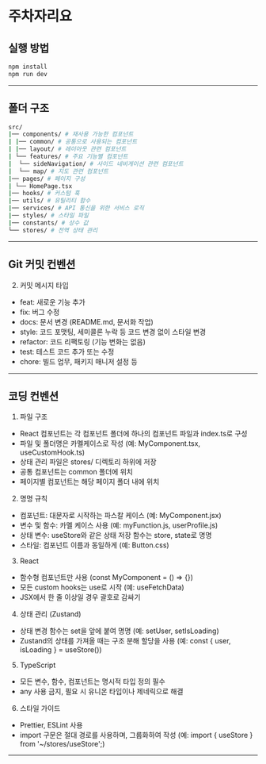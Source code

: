 # 주차자리요

## 실행 방법

```bash
npm install
npm run dev
```

---

## 폴더 구조

```bash
src/
|── components/ # 재사용 가능한 컴포넌트
| |── common/ # 공통으로 사용되는 컴포넌트
| |── layout/ # 레이아웃 관련 컴포넌트
| └── features/ # 주요 기능별 컴포넌트
|  └── sideNavigation/ # 사이드 네비게이션 관련 컴포넌트
|  └── map/ # 지도 관련 컴포넌트
|── pages/ # 페이지 구성
| └── HomePage.tsx
|── hooks/ # 커스텀 훅
|── utils/ # 유틸리티 함수
|── services/ # API 통신을 위한 서비스 로직
|── styles/ # 스타일 파일
|── constants/ # 상수 값
└── stores/ # 전역 상태 관리

```

---

## Git 커밋 컨벤션

2. 커밋 메시지 타입

- feat: 새로운 기능 추가
- fix: 버그 수정
- docs: 문서 변경 (README.md, 문서화 작업)
- style: 코드 포맷팅, 세미콜론 누락 등 코드 변경 없이 스타일 변경
- refactor: 코드 리팩토링 (기능 변화는 없음)
- test: 테스트 코드 추가 또는 수정
- chore: 빌드 업무, 패키지 매니저 설정 등

---

## 코딩 컨벤션

1. 파일 구조

- React 컴포넌트는 각 컴포넌트 폴더에 하나의 컴포넌트 파일과 index.ts로 구성
- 파일 및 폴더명은 카멜케이스로 작성 (예: MyComponent.tsx, useCustomHook.ts)
- 상태 관리 파일은 stores/ 디렉토리 하위에 저장
- 공통 컴포넌트는 common 폴더에 위치
- 페이지별 컴포넌트는 해당 페이지 폴더 내에 위치

2. 명명 규칙

- 컴포넌트: 대문자로 시작하는 파스칼 케이스 (예: MyComponent.jsx)
- 변수 및 함수: 카멜 케이스 사용 (예: myFunction.js, userProfile.js)
- 상태 변수: useStore와 같은 상태 저장 함수는 store, state로 명명
- 스타일: 컴포넌트 이름과 동일하게 (예: Button.css)

3. React

- 함수형 컴포넌트만 사용 (const MyComponent = () => {})
- 모든 custom hooks는 use로 시작 (예: useFetchData)
- JSX에서 한 줄 이상일 경우 괄호로 감싸기

4. 상태 관리 (Zustand)

- 상태 변경 함수는 set을 앞에 붙여 명명 (예: setUser, setIsLoading)
- Zustand의 상태를 가져올 때는 구조 분해 할당을 사용 (예: const { user, isLoading } = useStore())

5. TypeScript

- 모든 변수, 함수, 컴포넌트는 명시적 타입 정의 필수
- any 사용 금지, 필요 시 유니온 타입이나 제네릭으로 해결

6. 스타일 가이드

- Prettier, ESLint 사용
- import 구문은 절대 경로를 사용하며, 그룹화하여 작성 (예: import { useStore } from '~/stores/useStore';)

---
